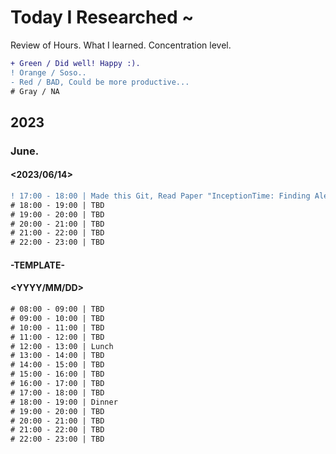 # Today I Researched ~
Review of Hours. What I learned. Concentration level.
```diff
+ Green / Did well! Happy :).
! Orange / Soso..
- Red / BAD, Could be more productive...
# Gray / NA
```

## 2023

### June.

#### <2023/06/14>
```diff
! 17:00 - 18:00 | Made this Git, Read Paper "InceptionTime: Finding AlexNet for Time Series Classification"
# 18:00 - 19:00 | TBD
# 19:00 - 20:00 | TBD
# 20:00 - 21:00 | TBD
# 21:00 - 22:00 | TBD
# 22:00 - 23:00 | TBD
```

#### -TEMPLATE-

#### <YYYY/MM/DD>
```diff
# 08:00 - 09:00 | TBD
# 09:00 - 10:00 | TBD
# 10:00 - 11:00 | TBD
# 11:00 - 12:00 | TBD
# 12:00 - 13:00 | Lunch
# 13:00 - 14:00 | TBD
# 14:00 - 15:00 | TBD
# 15:00 - 16:00 | TBD
# 16:00 - 17:00 | TBD
# 17:00 - 18:00 | TBD
# 18:00 - 19:00 | Dinner
# 19:00 - 20:00 | TBD
# 20:00 - 21:00 | TBD
# 21:00 - 22:00 | TBD
# 22:00 - 23:00 | TBD
```
